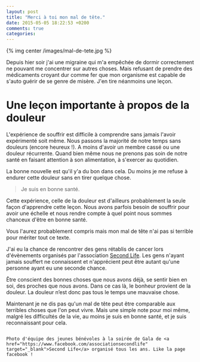 ```yaml
---
layout: post
title: "Merci à toi mon mal de tête."
date: 2015-05-05 18:22:53 +0200
comments: true
categories:
---
```

{% img center /images/mal-de-tete.jpg %}

Depuis hier soir j'ai une migraine qui m'a empêchée de dormir correctement ne pouvant me concentrer sur autres choses. Mais refusant de prendre des médicaments croyant dur comme fer que mon organisme est capable de s'auto guérir de se genre de misère. J'en tire néanmoins une leçon.

<!-- more -->

# Une leçon importante à propos de la douleur

L'expérience de souffrir est difficile à comprendre sans jamais l'avoir expérimenté soit même. Nous passons la majorité de notre temps sans douleurs (encore heureux !). A moins d'avoir un membre cassé ou une douleur récurrente. Quand bien même nous ne prenons pas soin de notre santé en faisant attention à son alimentation, à s'exercer au quotidien.

La bonne nouvelle est qu'il y'a du bon dans cela. Du moins je me refuse à endurer cette douleur sans en tirer quelque chose.

> Je suis en bonne santé.

Cette expérience, celle de la douleur est d'ailleurs probablement la seule façon d'apprendre cette leçon. Nous avons parfois besoin de souffrir pour avoir une échelle et nous rendre compte à quel point nous sommes chanceux d'être en bonne santé.

Vous l'aurez probablement compris mais mon mal de tête n'ai pas si terrible pour mériter tout ce texte.

J'ai eu la chance de rencontrer des gens rétablis de cancer lors d'évènements organisés par l'association <a href="https://www.facebook.com/associationsecondlife" target="_blank">Second Life</a>. Les gens n'ayant jamais souffert ne connaissent et n'apprécient peut être autant qu'une personne ayant eu une seconde chance.

Être conscient des bonnes choses que nous avons déjà, se sentir bien en soi, des proches que nous avons. Dans ce cas là, le bonheur provient de la douleur. La douleur n’est donc pas tous le temps une mauvaise chose.

Maintenant je ne dis pas qu'un mal de tête peut être comparable aux terribles choses que l'on peut vivre. Mais une simple note pour moi même, malgré les difficultés de la vie, au moins je suis en bonne santé, et je suis reconnaissant pour cela.

~~~

Photo d'équipe des jeunes bénévoles à la soirée de Gala de <a href="https://www.facebook.com/associationsecondlife" target="_blank">Second Life</a> organisé tous les ans. Like la page facebook !


